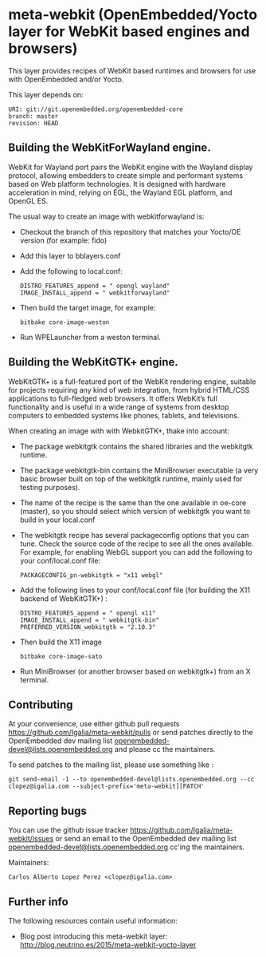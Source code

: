 meta-webkit (OpenEmbedded/Yocto layer for WebKit based engines and browsers)
============================================================================

This layer provides recipes of WebKit based runtimes and browsers for
use with OpenEmbedded and/or Yocto.

This layer depends on:

    URI: git://git.openembedded.org/openembedded-core
    branch: master
    revision: HEAD



Building the WebKitForWayland engine.
-------------------------------------


WebKit for Wayland port pairs the WebKit engine with the Wayland display protocol,
allowing embedders to create simple and performant systems based on Web platform technologies.
It is designed with hardware acceleration in mind, relying on EGL, the Wayland EGL platform, and OpenGL ES.

The usual way to create an image with webkitforwayland is:

  * Checkout the branch of this repository that matches your Yocto/OE version (for example: fido)
  * Add this layer to bblayers.conf
  * Add the following to local.conf:

        DISTRO_FEATURES_append = " opengl wayland"
        IMAGE_INSTALL_append = " webkitforwayland"

  * Then build the target image, for example:

        bitbake core-image-weston

  * Run WPELauncher from a weston terminal.

Building the WebKitGTK+ engine.
-------------------------------

WebKitGTK+ is a full-featured port of the WebKit rendering engine, suitable for projects
requiring any kind of web integration, from hybrid HTML/CSS applications to full-fledged
web browsers. It offers WebKit’s full functionality and is useful in a wide range of
systems from desktop computers to embedded systems like phones, tablets, and televisions.

When creating an image with with WebkitGTK+, thake into account:

  * The package webkitgtk contains the shared libraries and the webkitgtk runtime.
  * The package webkitgtk-bin contains the MiniBrowser executable (a very basic browser
    built on top of the webkitgtk runtime, mainly used for testing purposes).
  * The name of the recipe is the same than the one available in oe-core (master),
    so you should select which version of webkitgtk you want to build in your local.conf
  * The webkitgtk recipe has several packageconfig options that you can tune. Check the
    source code of the recipe to see all the ones available. For example, for enabling
    WebGL support you can add the following to your conf/local.conf file:

        PACKAGECONFIG_pn-webkitgtk = "x11 webgl"

  * Add the following lines to your conf/local.conf file (for building the X11 backend of WebKitGTK+) :

        DISTRO_FEATURES_append = " opengl x11"
        IMAGE_INSTALL_append = " webkitgtk-bin"
        PREFERRED_VERSION_webkitgtk = "2.10.3"

  * Then build the X11 image

        bitbake core-image-sato

  * Run MiniBrowser (or another browser based on webkitgtk+) from an X terminal.


Contributing
------------

At your convenience, use either github pull requests <https://github.com/Igalia/meta-webkit/pulls>
or send patches directly to the OpenEmbedded dev mailing list <openembedded-devel@lists.openembedded.org>
and please cc the maintainers.

To send patches to the mailing list, please use something like :

    git send-email -1 --to openembedded-devel@lists.openembedded.org --cc clopez@igalia.com --subject-prefix='meta-webkit][PATCH'


Reporting bugs
--------------

 You can use the github issue tracker <https://github.com/Igalia/meta-webkit/issues>
 or send an email to the OpenEmbedded dev mailing list <openembedded-devel@lists.openembedded.org>
 cc'ing the maintainers.

Maintainers:

    Carlos Alberto Lopez Perez <clopez@igalia.com>


Further info
------------

 The following resources contain useful information:

  * Blog post introducing this meta-webkit layer: http://blog.neutrino.es/2015/meta-webkit-yocto-layer
